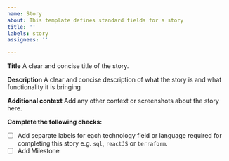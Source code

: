 ```yaml
---
name: Story
about: This template defines standard fields for a story
title: ''
labels: story
assignees: ''

---
```


**Title**
A clear and concise title of the story.

**Description**
A clear and concise description of what the story is and what functionality it is bringing

**Additional context**
Add any other context or screenshots about the story here.

**Complete the following checks:**
- [ ] Add separate labels for each technology field or language required for completing this story e.g. `sql`, `reactJS` or `terraform`.
- [ ] Add Milestone